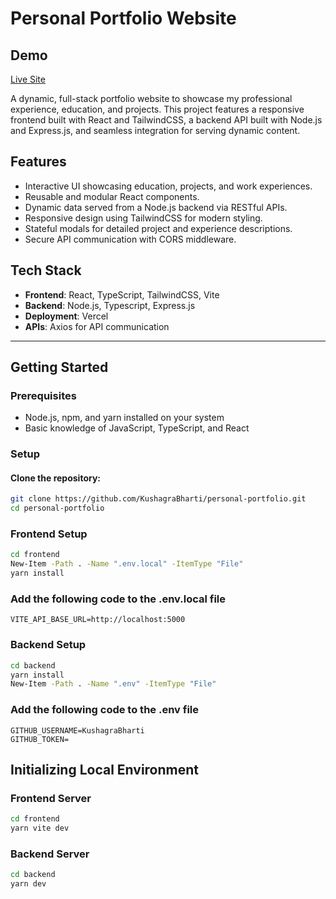 # Personal Portfolio Website

## Demo
[Live Site](https://www.kushagrabharti.com)

A dynamic, full-stack portfolio website to showcase my professional experience, education, and projects. This project features a responsive frontend built with React and TailwindCSS, a backend API built with Node.js and Express.js, and seamless integration for serving dynamic content.

## **Features**
- Interactive UI showcasing education, projects, and work experiences.
- Reusable and modular React components.
- Dynamic data served from a Node.js backend via RESTful APIs.
- Responsive design using TailwindCSS for modern styling.
- Stateful modals for detailed project and experience descriptions.
- Secure API communication with CORS middleware.

## **Tech Stack**
- **Frontend**: React, TypeScript, TailwindCSS, Vite
- **Backend**: Node.js, Typescript, Express.js
- **Deployment**: Vercel
- **APIs**: Axios for API communication

---

## **Getting Started**

### **Prerequisites**
- Node.js, npm, and yarn installed on your system
- Basic knowledge of JavaScript, TypeScript, and React

### **Setup**

#### Clone the repository:
```bash
git clone https://github.com/KushagraBharti/personal-portfolio.git
cd personal-portfolio
```

### Frontend Setup
```bash
cd frontend
New-Item -Path . -Name ".env.local" -ItemType "File"
yarn install
```

### Add the following code to the .env.local file

```VITE_API_BASE_URL=http://localhost:5000```

### Backend Setup
```bash
cd backend
yarn install
New-Item -Path . -Name ".env" -ItemType "File"
```

### Add the following code to the .env file

```
GITHUB_USERNAME=KushagraBharti
GITHUB_TOKEN=
```

## **Initializing Local Environment**

### Frontend Server
```bash
cd frontend
yarn vite dev
```

### Backend Server
```bash
cd backend
yarn dev
```
